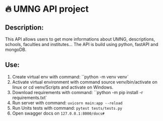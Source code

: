 # 🔥 UMNG API project

## Description: 
This API allows users to get more informations about UMNG, descriptions, schools, faculties and institutes...
The API is build using python, fastAPI and mongoDB.

## Use:
1. Create virtual env with command: ``python -m venv venv`
2. Activate virtual environment with command source venv/bin/activate on linux or cd venv/Scripts and activate on Windows.
3. Download requirements with command: ``python -m pip install -r requirements.txt`
4. Run server with command: `uvicorn main:app --reload`
5. Run Units tests with command: `pytest tests/tests.py`
6. Open swagger docs on `127.0.0.1:8000/docs#`



